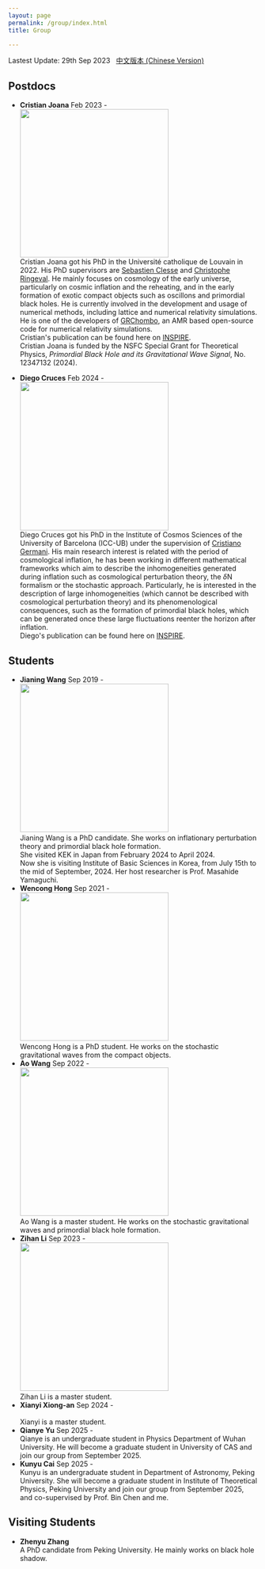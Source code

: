 ```yaml
---
layout: page
permalink: /group/index.html
title: Group

---
```


Lastest Update: 29th Sep 2023 &nbsp; [中文版本 (Chinese Version)](https://stonepi.github.io/file/group-zh/)

## Postdocs

- **Cristian Joana**  Feb 2023 -  <br><img src="/images/Cristian.jpg" width="300"><br>
  Cristian Joana got his PhD in the Université catholique de Louvain in 2022. His PhD supervisors are [Sebastien Clesse](https://sebclesse.wixsite.com/clesse) and [Christophe Ringeval](http://cp3.irmp.ucl.ac.be/~ringeval/). He mainly focuses on cosmology of the early universe, particularly on cosmic inflation and the reheating, and in the early formation of exotic compact objects such as oscillons and primordial black holes.  He is currently involved in the development and usage of numerical methods, including lattice and numerical relativity simulations. He is one of the developers of [GRChombo](https://www.grchombo.org/), an AMR based open-source code for numerical relativity simulations.<br>Cristian's publication can be found here on [INSPIRE]([INSPIRE](https://inspirehep.net/authors/2007073?ui-citation-summary=true)). <br>Cristian Joana is funded by the NSFC Special Grant for Theoretical Physics, *Primordial Black Hole and its Gravitational Wave Signal*, No. 12347132 (2024).

- **Diego Cruces** Feb 2024 -  <br><img src="/images/Diego.jpg" width="300"><br>Diego Cruces got his PhD in the Institute of Cosmos Sciences of the University of Barcelona (ICC-UB) under the supervision of [Cristiano Germani](https://icc.ub.edu/people/379). His main research interest is related with the period of cosmological inflation, he has been working in different mathematical frameworks which aim to describe the inhomogeneities generated during inflation such as cosmological perturbation theory, the $\delta$N formalism or the stochastic approach. Particularly, he is interested in the description of large inhomogeneities (which cannot be described with cosmological perturbation theory) and its phenomenological consequences, such as the formation of primordial black holes, which can be generated once these large fluctuations reenter the horizon after inflation. <br>Diego's publication can be found here on [INSPIRE](https://inspirehep.net/authors/1893636?ui-citation-summary=true).

## Students

- **Jianing Wang** Sep 2019 - <br><img src="/images/Jianing.jpg" width="300"><br>Jianing Wang is a PhD candidate. She works on inflationary perturbation theory and primordial black hole formation.<br>She visited KEK in Japan from February 2024 to April 2024.<br>Now she is visiting Institute of Basic Sciences in Korea, from July 15th to the mid of September, 2024. Her host researcher is Prof. Masahide Yamaguchi.
- **Wencong Hong** Sep 2021 - <br><img src="/images/Wencong.jpg" width="300"><br>Wencong Hong is a PhD student. He works on the stochastic gravitational waves from the compact objects.
- **Ao Wang** Sep 2022 - <br><img src="/images/Ao.jpg" width="300"><br>Ao Wang is a master student. He works on the stochastic gravitational waves and primordial black hole formation.
- **Zihan Li** Sep 2023 - <br><img src="/images/Zihan.jpg" width="300"><br>Zihan Li is a master student.
- **Xianyi Xiong-an** Sep 2024 - <br><br>Xianyi is a master student.
- **Qianye Yu** Sep 2025 - <br>Qianye is an undergraduate student in Physics Department of Wuhan University. He will become a graduate student in University of CAS and join our group from September 2025.
- **Kunyu Cai** Sep 2025 - <br>Kunyu is an undergraduate student in Department of Astronomy, Peking University. She will become a graduate student in Institute of Theoretical Physics, Peking University and join our group from September 2025, and co-supervised by Prof. Bin Chen and me.

## Visiting Students

- **Zhenyu Zhang** <br>A PhD candidate from Peking University. He mainly works on black hole shadow.
